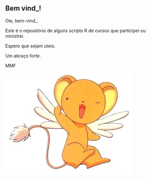

## Bem vind_!  

Oie, bem-vind_.

Este é o repositório de alguns scripts R de cursos que participei ou ministrei. 

Espero que sejam uteis.

Um abraço forte. 

MMF


![ ](https://github.com/MMFBio/r_scripts/blob/send/wee.jpg)
